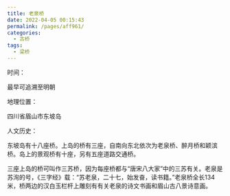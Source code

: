 ```yaml
---
title: 老泉桥
date: 2022-04-05 00:15:43
permalink: /pages/aff961/
categories:
  - 古桥
tags:
  - 梁桥 
---
```

时间：

最早可追溯至明朝

地理位置：

四川省眉山市东坡岛

人文历史：

东坡岛有十八座桥。上岛的桥有三座，自南向东北依次为老泉桥、醉月桥和颖滨桥。岛上的景观桥有十座，另有五座道路交通桥。

三座上岛的桥可叫作三苏桥，因为每座桥都与“唐宋八大家”中的三苏有关。老泉是苏洵的号，《三字经》载：“苏老泉，二十七，始发奋，读书籍。”老泉桥全长134米，桥两边的汉白玉栏杆上雕刻有有关老泉的诗文书画和眉山古八景诗意画。
